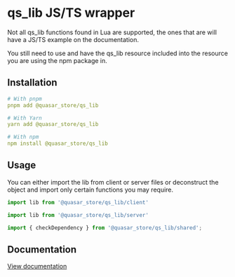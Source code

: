 # qs_lib JS/TS wrapper

Not all qs_lib functions found in Lua are supported, the ones that are will have a JS/TS example
on the documentation.

You still need to use and have the qs_lib resource included into the resource you are using the npm package in.

## Installation

```yaml
# With pnpm
pnpm add @quasar_store/qs_lib

# With Yarn
yarn add @quasar_store/qs_lib

# With npm
npm install @quasar_store/qs_lib
```

## Usage
You can either import the lib from client or server files or deconstruct the object and import only certain functions
you may require.

```ts
import lib from '@quasar_store/qs_lib/client'
```

```ts
import lib from '@quasar_store/qs_lib/server'
```

```ts
import { checkDependency } from '@quasar_store/qs_lib/shared';
```

## Documentation
[View documentation](https://quasar_store.github.io/docs/qs_lib)